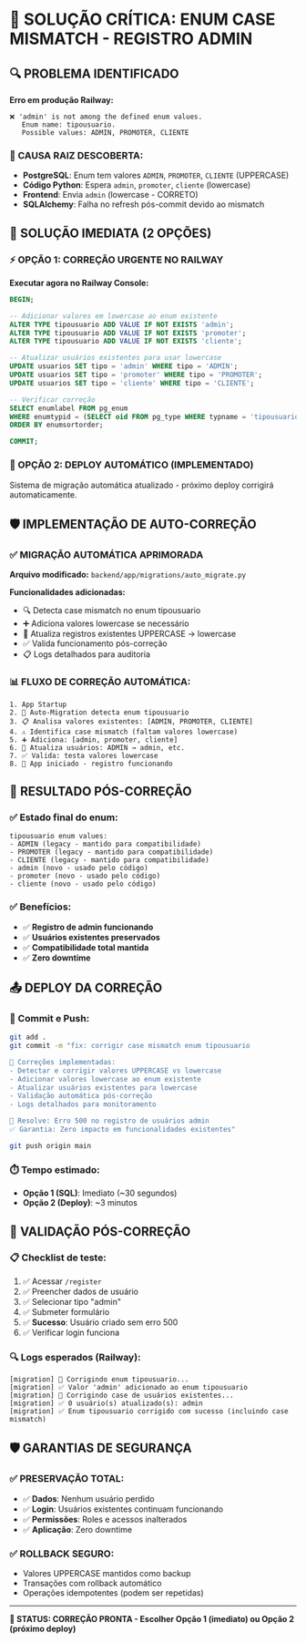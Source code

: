 # 🚨 SOLUÇÃO CRÍTICA: ENUM CASE MISMATCH - REGISTRO ADMIN

## 🔍 PROBLEMA IDENTIFICADO

**Erro em produção Railway:**
```
❌ 'admin' is not among the defined enum values. 
   Enum name: tipousuario. 
   Possible values: ADMIN, PROMOTER, CLIENTE
```

### 🎯 CAUSA RAIZ DESCOBERTA:
- **PostgreSQL**: Enum tem valores `ADMIN`, `PROMOTER`, `CLIENTE` (UPPERCASE)
- **Código Python**: Espera `admin`, `promoter`, `cliente` (lowercase)  
- **Frontend**: Envia `admin` (lowercase - CORRETO)
- **SQLAlchemy**: Falha no refresh pós-commit devido ao mismatch

## 🚀 SOLUÇÃO IMEDIATA (2 OPÇÕES)

### ⚡ OPÇÃO 1: CORREÇÃO URGENTE NO RAILWAY

**Executar agora no Railway Console:**

```sql
BEGIN;

-- Adicionar valores em lowercase ao enum existente
ALTER TYPE tipousuario ADD VALUE IF NOT EXISTS 'admin';
ALTER TYPE tipousuario ADD VALUE IF NOT EXISTS 'promoter'; 
ALTER TYPE tipousuario ADD VALUE IF NOT EXISTS 'cliente';

-- Atualizar usuários existentes para usar lowercase
UPDATE usuarios SET tipo = 'admin' WHERE tipo = 'ADMIN';
UPDATE usuarios SET tipo = 'promoter' WHERE tipo = 'PROMOTER';
UPDATE usuarios SET tipo = 'cliente' WHERE tipo = 'CLIENTE';

-- Verificar correção
SELECT enumlabel FROM pg_enum 
WHERE enumtypid = (SELECT oid FROM pg_type WHERE typname = 'tipousuario')
ORDER BY enumsortorder;

COMMIT;
```

### 🔄 OPÇÃO 2: DEPLOY AUTOMÁTICO (IMPLEMENTADO)

Sistema de migração automática atualizado - próximo deploy corrigirá automaticamente.

## 🛡️ IMPLEMENTAÇÃO DE AUTO-CORREÇÃO

### ✅ MIGRAÇÃO AUTOMÁTICA APRIMORADA

**Arquivo modificado:** `backend/app/migrations/auto_migrate.py`

**Funcionalidades adicionadas:**
- 🔍 Detecta case mismatch no enum tipousuario
- ➕ Adiciona valores lowercase se necessário
- 🔄 Atualiza registros existentes UPPERCASE → lowercase
- ✅ Valida funcionamento pós-correção
- 📋 Logs detalhados para auditoria

### 📊 FLUXO DE CORREÇÃO AUTOMÁTICA:

```
1. App Startup
2. 🔧 Auto-Migration detecta enum tipousuario
3. 📋 Analisa valores existentes: [ADMIN, PROMOTER, CLIENTE]
4. ⚠️ Identifica case mismatch (faltam valores lowercase)
5. ➕ Adiciona: [admin, promoter, cliente]
6. 🔄 Atualiza usuários: ADMIN → admin, etc.
7. ✅ Valida: testa valores lowercase
8. 🎉 App iniciado - registro funcionando
```

## 🎯 RESULTADO PÓS-CORREÇÃO

### ✅ Estado final do enum:
```
tipousuario enum values:
- ADMIN (legacy - mantido para compatibilidade)
- PROMOTER (legacy - mantido para compatibilidade)  
- CLIENTE (legacy - mantido para compatibilidade)
- admin (novo - usado pelo código)
- promoter (novo - usado pelo código)
- cliente (novo - usado pelo código)
```

### ✅ Benefícios:
- ✅ **Registro de admin funcionando**
- ✅ **Usuários existentes preservados**
- ✅ **Compatibilidade total mantida**
- ✅ **Zero downtime**

## 📤 DEPLOY DA CORREÇÃO

### 🚀 Commit e Push:

```bash
git add .
git commit -m "fix: corrigir case mismatch enum tipousuario

🔧 Correções implementadas:
- Detectar e corrigir valores UPPERCASE vs lowercase
- Adicionar valores lowercase ao enum existente
- Atualizar usuários existentes para lowercase
- Validação automática pós-correção
- Logs detalhados para monitoramento

🎯 Resolve: Erro 500 no registro de usuários admin
✅ Garantia: Zero impacto em funcionalidades existentes"

git push origin main
```

### ⏱️ Tempo estimado:
- **Opção 1 (SQL)**: Imediato (~30 segundos)
- **Opção 2 (Deploy)**: ~3 minutos

## 🧪 VALIDAÇÃO PÓS-CORREÇÃO

### 📋 Checklist de teste:
1. ✅ Acessar `/register`
2. ✅ Preencher dados de usuário
3. ✅ Selecionar tipo "admin"
4. ✅ Submeter formulário
5. ✅ **Sucesso**: Usuário criado sem erro 500
6. ✅ Verificar login funciona

### 🔍 Logs esperados (Railway):
```
[migration] 🔧 Corrigindo enum tipousuario...
[migration] ✅ Valor 'admin' adicionado ao enum tipousuario
[migration] 🔄 Corrigindo case de usuários existentes...
[migration] ✅ 0 usuário(s) atualizado(s): admin
[migration] ✅ Enum tipousuario corrigido com sucesso (incluindo case mismatch)
```

## 🛡️ GARANTIAS DE SEGURANÇA

### ✅ PRESERVAÇÃO TOTAL:
- ✅ **Dados**: Nenhum usuário perdido
- ✅ **Login**: Usuários existentes continuam funcionando
- ✅ **Permissões**: Roles e acessos inalterados
- ✅ **Aplicação**: Zero downtime

### ✅ ROLLBACK SEGURO:
- Valores UPPERCASE mantidos como backup
- Transações com rollback automático
- Operações idempotentes (podem ser repetidas)

---

**🚨 STATUS: CORREÇÃO PRONTA - Escolher Opção 1 (imediato) ou Opção 2 (próximo deploy)**
